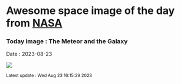 
# Awesome space image of the day from [NASA](https://api.nasa.gov/)

### Today image : The Meteor and the Galaxy
Date : 2023-08-23

![](https://apod.nasa.gov/apod/image/2308/M31Perseid_Pedrero_1080.jpg)

<small>Latest update : Wed Aug 23 16:15:29 2023</small>
        
